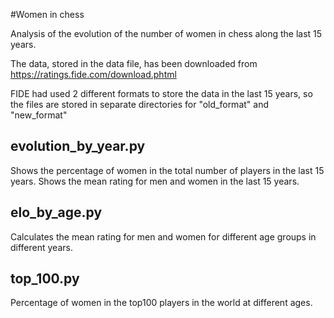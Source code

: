 #Women in chess

Analysis of the evolution of the number of women in chess along the last 15 years.

The data, stored in the data file, has been downloaded from https://ratings.fide.com/download.phtml

FIDE had used 2 different formats to store the data in the last 15 years, so the files are
stored in separate directories for "old_format" and "new_format"

## evolution_by_year.py

Shows the percentage of women in the total number of players in the last 15 years.
Shows the mean rating for men and women in the last 15 years.

## elo_by_age.py

Calculates the mean rating for men and women for different age groups in different years.

## top_100.py

Percentage of women in the top100 players in the world at different ages.
